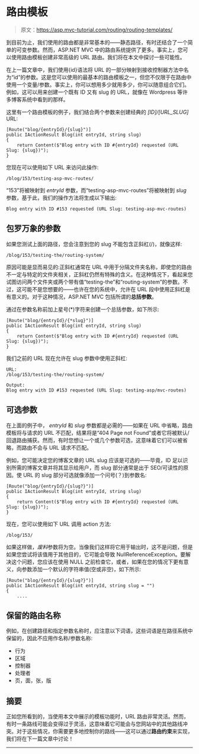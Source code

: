 # 路由模板

> 原文：<https://asp.mvc-tutorial.com/routing/routing-templates/>

到目前为止，我们使用的路由都是非常基本的——静态路径，有时还结合了一个简单的可变参数。然而，ASP.NET MVC 中的路由系统提供了更多。事实上，您可以使用路由模板创建非常高级的 URL 路由。我们将在本文中探讨一些可能性。

在上一篇文章中，我们使用{id}语法将 URL 的一部分映射到接收控制器方法中名为“id”的参数。这是您可以使用的最基本的路由模板之一，但您不仅限于在路由中使用一个变量/参数。事实上，你可以想用多少就用多少，你可以随意组合它们。例如，这可以用来创建一个既有 ID 又有 slug 的 URL，就像在 Wordpress 等许多博客系统中看到的那样。

这里有一个路由模板的例子，我们结合两个参数来创建经典的 *[ID]/[URL_SLUG]* URL:

```
[Route("blog/{entryId}/{slug}")]
public IActionResult Blog(int entryId, string slug)
{
    return Content($"Blog entry with ID #{entryId} requested (URL Slug: {slug})");
}
```

您现在可以使用如下 URL 来访问此操作:

```
/blog/153/testing-asp-mvc-routes/
```

<input type="hidden" name="IL_IN_ARTICLE">

“153”将被映射到 *entryId* 参数，而“testing-asp-mvc-routes”将被映射到 *slug* 参数，基于此，我们的操作方法将生成以下输出:

```
Blog entry with ID #153 requested (URL Slug: testing-asp-mvc-routes)
```

## 包罗万象的参数

如果您测试上面的路径，您会注意到您的 slug 不能包含正斜杠(/)，就像这样:

```
/blog/153/testing-the/routing-system/  
```

原因可能是显而易见的:正斜杠通常在 URL 中用于分隔文件夹名称，即使您的路由不一定与特定的文件夹相关，正斜杠仍然有特殊的含义。在这种情况下，看起来您试图访问两个文件夹或两个带有值“testing-the”和“routing-system”的参数。不过，这可能不是您想要的——也许在您的系统中，允许在 URL 段中使用正斜杠是有意义的。对于这种情况，ASP.NET MVC 包括所谓的**总括参数**。

通过在参数名称前加上星号(*)字符来创建一个总括参数，如下所示:

```
[Route("blog/{entryId}/{*slug}")]
public IActionResult Blog(int entryId, string slug)
{
    return Content($"Blog entry with ID #{entryId} requested (URL Slug: {slug})");
}
```

我们之前的 URL 现在允许在 slug 参数中使用正斜杠:

```
URL:  
/blog/153/testing-the/routing-system/    

Output:
Blog entry with ID #153 requested (URL Slug: testing-asp/mvc-routes)
```

## 可选参数

在上面的例子中， *entryId* 和 *slug* 参数都是必需的——如果在 URL 中省略，路由模板将与请求的 URL 不匹配，结果将是“404 Page not Found”或者它将被默认/回退路由捕获。然而，有时您想让一个或几个参数可选，这意味着它们可以被省略，而路由不会与 URL 请求不匹配。

例如，您可能决定您的博客文章的 URL slug 应该是可选的——毕竟，ID 足以识别所需的博客文章并将其显示给用户，而 slug 部分通常是出于 SEO/可读性的原因。使 URL 的 slug 部分可选就像添加一个问号(？)到参数名:

```
[Route("blog/{entryId}/{slug?}")]
public IActionResult Blog(int entryId, string slug)
{
    return Content($"Blog entry with ID #{entryId} requested (URL Slug: {slug})");
}
```

现在，您可以使用如下 URL 调用 action 方法:

```
/blog/153/
```

如果这样做，*废料*参数将为空。当像我们这样将它用于输出时，这不是问题，但是如果您尝试将该值用于其他目的，它可能会导致 NullReferenceException。要解决这个问题，您应该在使用 NULL 之前检查它，或者，如果在您的情况下更有意义，向参数添加一个默认的字符串值(空或非空)，如下所示:

```
[Route("blog/{entryId}/{slug?}")]
public IActionResult Blog(int entryId, string slug = "") 
{
    ....
```

## 保留的路由名称

例如，在创建路径和指定参数名称时，应注意以下词语，这些词语是在路径系统中保留的，因此不应用作名称/参数名称:

*   行为
*   区域
*   控制器
*   处理者
*   页，面，张，版

## 摘要

正如您所看到的，当使用本文中展示的模板功能时，URL 路由非常灵活。然而，有时一条路线可能会变得过于灵活，这意味着它可能会与您网站中的其他路线冲突。对于这些情况，你需要更多地控制你的路线——这可以通过**路由约束**来实现，我们将在下一篇文章中讨论！

* * *